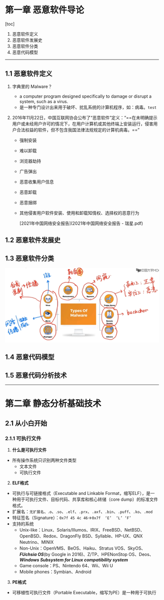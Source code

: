 # 第一章 恶意软件导论

[toc]

1. 恶意软件定义
2. 恶意软件发展史
3. 恶意软件分类
4. 恶意代码模型

---

## 1.1 恶意软件定义

1. 字典里的 Malware？
   
   - a computer program designed specifically to damage or disrupt a system, such as a virus.
   - 是一种专门设计出来用于破坏、扰乱系统的计算机程序，如：病毒。`test`

2. 2016年11月22日，中国互联网协会公布了“恶意软件”定义：“==在未明确提示用户或未经用户许可的情况下，在用户计算机或其他终端上安装运行，侵害用户合法权益的软件，但不包含我国法律法规规定的计算机病毒。==”
   
   - 强制安装
   
   - 难以卸载
   
   - 浏览器劫持
   
   - 广告弹出
   
   - 恶意收集用户信息
   
   - 恶意卸载
   
   - 恶意捆绑
   
   - 其他侵害用户软件安装、使用和卸载知情权、选择权的恶意行为
     
     [2021年中国网络安全报告](2021年中国网络安全报告 - 瑞星.pdf) 

## 1.2 恶意软件发展史

## 1.3 恶意软件分类

![image-20220323195343207](恶意代码分析讲义.assets/image-20220323195343207.png)

## 1.4 恶意代码模型



## 1.5 恶意代码分析技术



---

# 第二章 静态分析基础技术

## 2.1 从小白开始

### 2.1.1 可执行文件

1. **什么是可执行文件**

- 所有操作系统只识别两种文件类型
  - 文本文件
  - 可执行文件

2. **ELF格式**

- 可执行与可链接格式（Executable and Linkable Format，缩写ELF），是一种用于可执行文件、目标代码、共享库和核心转储（core dump）的标准文件格式。
- 扩展名：`无扩展名`、.`o`、.`so`、`.elf`、`.prx`、`.axf`、`.bin`、`.puff`、`.ko`、`.mod`
- 特征签名（Signature）：`0x7f 45 4c 46`→`0x7f  ‘E’  ‘L’ ‘F’`
- 支持的系统
  - Unix-like：Linux、Solaris/lllumos、IRIX、FreeBSD、NetBSD、OpenBSD、Redox、DragonFly BSD、Syllable、HP-UX、QNX Neutrino、MINIX
  - Non-Unix：OpenVMS、BeOS、Haiku、Stratus VOS、SkyOS、***FUchsia OS***(by Google in 2016)、Z/TP、HPENonStop OS、Deos、***Windows Subsystem for Linux compatibility system***
  - Game console：PS、Nintendo 64、Wii、Wii U
  - Mobile phones：Symbian、Android

3. **PE格式**

- 可移植性可执行文件（Portable Executable，缩写为PE）是一种用于可执行
